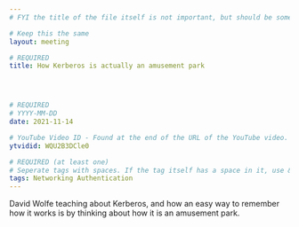 ```yaml
---
# FYI the title of the file itself is not important, but should be somewhat relevant

# Keep this the same
layout: meeting

# REQUIRED
title: How Kerberos is actually an amusement park




# REQUIRED
# YYYY-MM-DD
date: 2021-11-14

# YouTube Video ID - Found at the end of the URL of the YouTube video. Used to grab the thumbnail and the video embed.
ytvidid: WQU2B3DCle0

# REQUIRED (at least one)
# Seperate tags with spaces. If the tag itself has a space in it, use &nbsp; instead
tags: Networking Authentication
---
```


David Wolfe teaching about Kerberos, and how an easy way to remember how it works is by thinking about how it is an amusement park.
